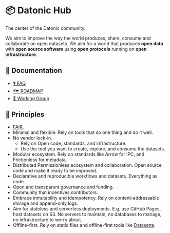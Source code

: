# 📦 Datonic Hub

The center of the Datonic community. 

We aim to improve the way the world produces, share, consume and collaborate on open datasets.
We aim for a world that produces **open data** with **open source software** using **open protocols** running on **open infrastructure**.

## 📖 Documentation

- [❓ FAQ](docs/FAQ.md)
- [🗺️ ROADMAP](docs/ROADMAP.md)
- [🎒 Working Group](docs/working-group.md)

## 🌟 Principles

- [FAIR](https://www.go-fair.org/fair-principles/).
- Minimal and flexible. Rely on tools that do one thing and do it well.
- No vendor lock-in.
  - Rely on Open code, standards, and infrastructure.
  - Use the tool you want to create, explore, and consume the datasets.
- Modular ecosystem. Rely on standards like Arrow for IPC, and Frictionless for metadata.
- Distributed Permissionless ecosystem and collaboration. Open source code and make it ready to be improved.
- Declarative and reproducible workflows and datasets. Everything as code.
- Open and transparent governance and funding.
- Community that incentives contributors.
- Embrace inmutability and idempotency. Rely on content-addressable storage and append-only logs.
- Aim for stateless and serverless deployments. E.g. use GitHub Pages, host datasets on S3. No servers to maintain, no databases to manage, no infrastructure to worry about.
- Offline-first. Rely on static files and offline-first tools like [Datasette](https://datasette.io/). 
